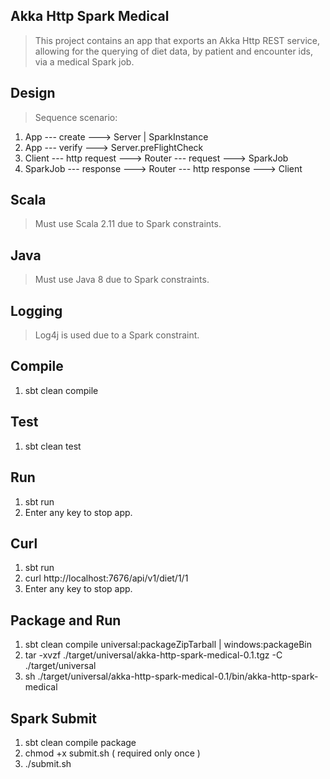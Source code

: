Akka Http Spark Medical
-----------------------
>This project contains an app that exports an Akka Http REST service, allowing for
>the querying of diet data, by patient and encounter ids, via a medical Spark job.

Design
------
>Sequence scenario:
1. App --- create ---> Server | SparkInstance
2. App --- verify ---> Server.preFlightCheck
3. Client --- http request ---> Router --- request ---> SparkJob
4. SparkJob --- response ---> Router --- http response ---> Client

Scala
-----
>Must use Scala 2.11 due to Spark constraints.

Java
----
>Must use Java 8 due to Spark constraints.

Logging
-------
>Log4j is used due to a Spark constraint.

Compile
-------
1. sbt clean compile

Test
----
1. sbt clean test

Run
---
1. sbt run
2. Enter any key to stop app.

Curl
----
1. sbt run
2. curl http://localhost:7676/api/v1/diet/1/1
3. Enter any key to stop app.

Package and Run
---------------
1. sbt clean compile universal:packageZipTarball | windows:packageBin
2. tar -xvzf ./target/universal/akka-http-spark-medical-0.1.tgz -C ./target/universal
3. sh ./target/universal/akka-http-spark-medical-0.1/bin/akka-http-spark-medical

Spark Submit
------------
1. sbt clean compile package
2. chmod +x submit.sh ( required only once )
3. ./submit.sh